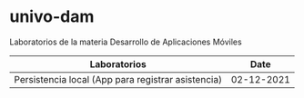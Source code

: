 # univo-dam
Laboratorios de la materia Desarrollo de Aplicaciones Móviles

Laboratorios|Date
-|-
Persistencia local (App para registrar asistencia)|02-12-2021
